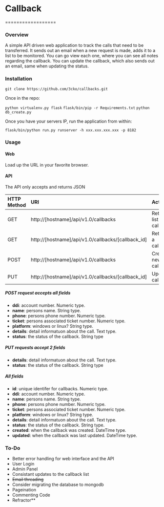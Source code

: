 # Callback
==================

### Overview

A simple API driven web application to track the calls that need to be 
transferred.  It sends out an email when a new request is made, adds it to a
list to be monitored.  You can go view each one, where you can see all notes
regarding the callback.  You can update the callback, which also sends out an
email, same when updating the status.

### Installation

`git clone https://github.com/3cko/callbacks.git`

Once in the repo:

`python virtualenv.py flask`
`flask/bin/pip -r Requirements.txt`
`python db_create.py`

Once you have your servers IP, run the application from within:

`flask/bin/python run.py runserver -h xxx.xxx.xxx.xxx -p 8182`

### Usage

#### Web

Load up the URL in your favorite browser.

#### API

The API only accepts and returns JSON

| HTTP Method  | URI                                             |                     Action |
| :----------- | :---------------------------------------------- | :------------------------- |
| GET          | http://[hostname]/api/v1.0/callbacks            | Retrieve list of callbacks |
| GET          | http://[hostname]/api/v1.0/callbacks/[callback_id] | Retrieve a callback        |
| POST         | http://[hostname]/api/v1.0/callbacks            | Create new callback        |
| PUT          | http://[hostname]/api/v1.0/callbacks/[callback_id] | Update a callback          |

##### POST request accepts all fields

- **ddi**: account number. Numeric type.
- **name**: persons name. String type.
- **phone**: persons phone number. Numeric type.
- **ticket**: persons associated ticket number. Numeric type.
- **platform**: windows or linux?  String type.
- **details**: detail informatuon about the call.  Text type.
- **status**: the status of the callback.  String type

##### PUT requests accept 2 fields

- **details**: detail informatuon about the call.  Text type.
- **status**: the status of the callback.  String type

##### All fields

- **id**: unique identifer for callbacks. Numeric type.
- **ddi**: account number. Numeric type.
- **name**: persons name. String type.
- **phone**: persons phone number. Numeric type.
- **ticket**: persons associated ticket number. Numeric type.
- **platform**: windows or linux?  String type.
- **details**: detail informatuon about the call.  Text type.
- **status**: the status of the callback.  String type.
- **created**: when the callback was created.  DateTime type.
- **updated**: when the callback was last updated. DateTime type.

### To-Do

- Better error handling for web interface and the API
- User Login
- Admin Panel
- Consistant updates to the callback list
- ~~Email threading~~
- Consider migrating the database to mongodb
- Pageination
- Commenting Code
- Refractor**

